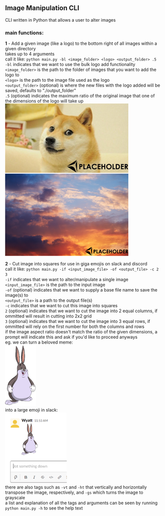 ## Image Manipulation CLI

CLI written in Python that allows a user to alter images

### main functions: <br />
**1** - Add a given image (like a logo) to the bottom right of all images within a given directory <br />
takes up to 4 arguments <br/>
call it like: `python main.py -bl <image_folder> <logo> <output_folder> .5` <br/>
`-bl` indicates that we want to use the bulk logo add functionality <br/>
`<image_folder>` is the path to the folder of images that you want to add the logo to <br/>
`<logo>` is the path to the image file used as the logo <br/>
`<output_folder>` (optional) is where the new files with the logo added will be saved, defaults to "./output_folder" <br/>
`.5` (optional) indicates the maximum ratio of the original image that one of the dimensions of the logo will take up
<img src="./example_images/doge.jpg" width="400">
<img src="./example_images/sky.png" width="400">

**2** - Cut image into squares for use in giga emojis on slack and discord <br/>
call it like: `python main.py -if <input_image_file> -of <output_file> -c 2 3` <br/>
`-if` indicates that we want to alter/manipulate a single image <br/>
`<input_image_file>` is the path to the input image <br/>
`-of` (optional) indicates that we want to supply a base file name to save the image(s) to <br/>
`<output_file>` is a path to the output file(s) <br/>
`-c` indicates that we want to cut this image into squares <br/>
`2` (optional) indicates that we want to cut the image into 2 equal columns, if ommitted will result in cutting into 2x2 grid <br/>
`3` (optional) indicates that we want to cut the image into 3 equal rows, if ommitted will rely on the first number for both the columns and rows <br/>
if the image aspect ratio doesn't match the ratio of the given dimensions, a prompt will indicate this and ask if you'd like to proceed anyways <br/>
eg. we can turn a beloved meme: <br/>
<img src="./example_images/big-chungus.png" width="100"> <br/>
into a large emoji in slack: <br/>
<img src="./example_images/big emoji.PNG" width="200"> <br/>
there are also tags such as `-vt` and `-ht` that vertically and horizontally transpose the image, respectively, and `-gs` which turns the image to grayscale <br/>
a list and explanation of all the tags and arguments can be seen by running `python main.py -h` to see the help text
